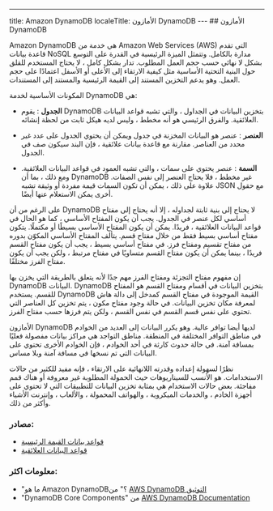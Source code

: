 ---
title: Amazon DynamoDB
localeTitle: الأمازون DynamoDB
--- ## الأمازون DynamoDB

Amazon DynamoDB هي خدمة من Amazon Web Services (AWS) التي تقدم قاعدة بيانات NoSQL مدارة بالكامل. وتتمثل الميزة الرئيسية في القدرة على التوسع بشكل لا نهائي حسب حجم العمل المطلوب. تدار بشكل كامل ، لا يحتاج المستخدم للقلق حول البنية التحتية الأساسية مثل كيفية الارتقاء إلى الأعلى أو الأسفل اعتمادًا على حجم العمل. وهو يدعم التخزين المستند إلى القيمة الرئيسية والمستند إلى المستندات.

المكونات الأساسية لخدمة DynamoDB هي:

*   **الجدول** : يقوم DynamoDB بتخزين البيانات في الجداول ، والتي تشبه قواعد البيانات العلائقية. والفرق الرئيسي هو أنه مخطط ، وليس لديه هيكل ثابت من لحظة إنشائه.
    
*   **العنصر** : عنصر هو البيانات المخزنة في جدول ويمكن أن يحتوي الجدول على عدد غير محدد من العناصر. مقارنة مع قاعدة بيانات علائقية ، فإن البند سيكون صف في الجدول.
    
*   **السمة** : عنصر يحتوي على سمات ، والتي تشبه العمود في قواعد البيانات العلائقية. ومع ذلك ، بما أن DynamoDB غير مخطط ، فلا يحتاج العنصر إلى نفس الصفات. علاوة على ذلك ، يمكن أن تكون السمات قيمة مفردة أو وثيقة تشبه JSON مع حقول أخرى يمكن الاستعلام عنها أيضًا.
    

على الرغم من أن DynamoDB لا يحتاج إلى بنية ثابتة لجداوله ، إلا أنه يحتاج إلى مفتاح أساسي لكل عنصر في الجدول. يجب أن يكون المفتاح الأساسي ، كما هو الحال في قواعد البيانات العلائقية ، فريدًا. يمكن أن يكون المفتاح الأساسي بسيطًا أو مكتملًا. يتكون مفتاح أساسي بسيط فقط من خلال مفتاح قسم. يتألف المفتاح الأساسي المكوّن بدوره من مفتاح تقسيم ومفتاح فرز. في مفتاح أساسي بسيط ، يجب أن يكون مفتاح القسم فريدًا ، بينما يمكن أن يكون مفتاح القسم متساويًا في مفتاح مرتبط ، ولكن يجب أن يكون مفتاح الفرز مختلفًا.

إن مفهوم مفتاح التجزئة ومفتاح الفرز مهم جدًا لأنه يتعلق بالطريقة التي يخزن بها DynamoDB البيانات. DynamoDB بتخزين البيانات في أقسام ومفتاح القسم هو المفتاح للقسم. يستخدم DynamoDB القيمة الموجودة في مفتاح القسم كمدخل إلى دالة هاش لمعرفة مكان تخزين البيانات. في حالة وجود مفتاح مكون ، يتم تخزين كل العناصر التي تحتوي على نفس قسم القسم في نفس القسم ، ولكن يتم فرزها حسب مفتاح الفرز.

الأمازون DynamoDB لديها أيضا توافر عالية. وهو يكرر البيانات إلى العديد من الخوادم في مناطق التوافر المختلفة في المنطقة. مناطق التواجد هي مراكز بيانات مفصولة فعليًا بمسافة آمنة. في حالة حدوث كارثة في أحد الخوادم ، فإن الخوادم الأخرى تحتوي على البيانات التي تم نسخها في مسافة آمنة وبلا مساس.

نظرًا لسهولة إعداده وقدرته اللانهائية على الارتقاء ، فإنه مفيد للكثير من حالات الاستخدامات. هو الأنسب للسيناريوهات حيث الحمولة المطلوبة غير معروفة أو هناك قمم مفاجئة. بعض حالات الاستخدام هي بمثابة تخزين البيانات للتطبيقات التي لا تحتوي على أجهزة الخادم ، والخدمات الميكروية ، والهواتف المحمولة ، والألعاب ، وإنترنت الأشياء وأكثر من ذلك.

### مصادر:

*   [قواعد بيانات القيمة الرئيسية](https://guide.freecodecamp.org/computer-science/databases/key-value-databases)
*   [قواعد البيانات العلائقية](https://guide.freecodecamp.org/computer-science/databases/relational-databases)

### معلومات اكثر:

*   "ما هو Amazon DynamoDB؟" من [AWS DynamoDB التوثيق](https://docs.aws.amazon.com/amazondynamodb/latest/developerguide/Introduction.html?shortFooter=true)
*   "DynamoDB Core Components" من [AWS DynamoDB Documentation](https://docs.aws.amazon.com/amazondynamodb/latest/developerguide/HowItWorks.CoreComponents.html?shortFooter=true)
